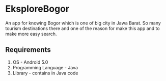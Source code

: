 # EksploreBogor
An app for knowing Bogor which is one of big city in Jawa Barat. So many tourism destinations there and one of the reason for make this app and to make more easy search.

## Requirements
1. OS - Android 5.0
2. Programming Language - Java
3. Library - contains in Java code
